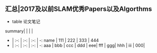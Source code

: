 
## 汇总|2017及以前SLAM优秀Papers以及Algorthms





- table 论文笔记

summary| | | |
- | :-: | :-: | :-: | -:
name | 111 | 222 | 333 | 444
- | :-: | :-: | :-: | -:
aaa | bbb | ccc | ddd | eee| 
fff | ggg| hhh | iii | 000|
